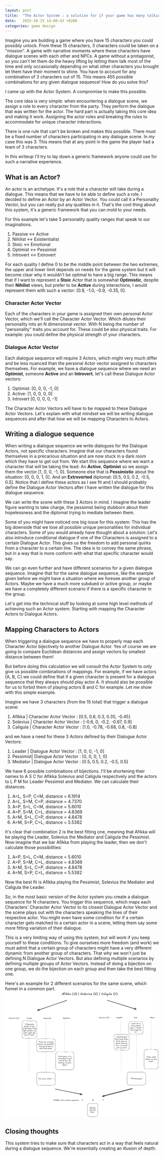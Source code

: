 ```yaml
---
layout: post
title:  "The Actor System : a solution for if your game has many talking protagonists."
date:   2025-10-15 14:00:43 +0200
categories: game design 
---
```


Imagine you are building a game where you have 15 characters you could possibly unlock. From these 15 characters, 3 characters could be taken on a "mission". A game with narrative moments where these characters have dialogue scenes with each other and NPCs. A game without a protagonist, so you can't let them do the heavy lifting by letting them talk most of the time and only occasionally depending on what other characters you brought let them have their moment to shine. You have to account for any combination of 3 characters out of 15. This means 455 possible combinations for any given dialogue sequence! How do you solve this?

I came up with the Actor System. A compromise to make this possible.

The core idea is very simple: when encountering a dialogue scene, we assign a role to every character from the party. They perform the dialogue that was written for the actor. The hard part is actually taking this core idea and making it work. Assigning the actor roles and breaking the rules to accommodate for unique character interactions.

There is one rule that can't be broken and makes this possible. There must be a fixed number of characters participating in any dialogue scene. In my case this was 3. This means that at any point in the game the player had a team of 3 characters. 

In this writeup I'll try to lay down a generic framework anyone could use for such a narrative experience.

## What is an Actor?

An actor is an archetype. It's a role that a character will take during a dialogue. This means that we have to be able to define such a role. I decided to define an Actor by an Actor Vector. You could call it a Personality Vector, but you can really put any qualities in it. That's the cool thing about this system, it's a generic framework that you can mold to your needs.

For this example let's take 5 personality quality ranges that speak to our imaginations.

1. Passive      <->     Active
2. Nihilist     <->     Existentialist 
3. Stoic        <->     Emotional
4. Optimist     <->     Pessimist 
5. Introvert    <->     Extrovert

For each quality I define 0 to be the middle point between the two extremes, the upper and lower limit depends on needs for the game system but it will become clear why it wouldn't be optimal to have a big range. This means that if I want to represent a **Stoic** Actor that is somewhat **Optimistic**, despite their **Nihilist** views, but prefer to be **Active** during interactions, I would represent them with such a vector: [0.8, -1.0, -0.9, -0.35, 0].

### Character Actor Vector

Each of the characters in your game is assigned their own personal Actor Vector, which we'll call the Character Actor Vector. Which dilutes their personality into an N dimensional vector. With N being the number of "personality" traits you account for. These could be also physical traits. For example: you could define the physical strength of your characters.

### Dialogue Actor Vector

Each dialogue sequence will require 3 Actors, which might very much differ and be less nuanced than the personal Actor vector assigned to characters themselves. For example, we have a dialogue sequence where we need an **Optimist**, someone **Active** and an **Introvert**, let's call these Dialogue Actor vectors:

1. Optimist: [0, 0, 0, -1, 0]
2. Active: [1, 0, 0, 0, 0]
3. Introvert [0, 0, 0, 0, -1]

The Character Actor Vectors will have to be mapped to these Dialogue Actor Vectors. Let's explain with what mindset we will be writing dialogue sequences and after that how we will be mapping Characters to Actors.

## Writing a dialogue sequence

When writing a dialogue sequence we write dialogues for the Dialogue Actors, not specific characters. Imagine that our characters found themselves in a precarious situation and are now stuck in a dark room which they have to get out from. We start this sequence where we want a character that will be taking the lead: An **Active**, **Optimist** so we assign them the vector [1, 0, 0, -1, 0]. Someone else that is **Pessimistic** about the situation: [0, 0, 0, 1, 0]. And an **Extroverted** diplomat: [0.5, 0.5, 0.2, -0.5, 0.5]. Notice that I define these actors as I see fit and I should probably define the Dialogue Actor Vectors after I have written the dialogue for this dialogue sequence.

We can write the scene with these 3 Actors in mind. I imagine the leader figure wanting to take charge, the pessimist being stubborn about their hopelessness and the diplomat trying to mediate between them.

Some of you might have noticed one big issue for this system: This has the big downside that we lose all possible unique personalities for individual characters. Some of you would already have thought about a solution: Let's also introduce conditional dialogue if one of the Characters is assigned to a certain Dialogue Actor. This gives us the freedom to add personal quirks from a character to a certain line. The idea is to convey the same phrase, but in a way that is more conform with what that specific character would say.

We can go even further and have different scenarios for a given dialogue sequence. Imagine that for the same dialogue sequence, like the example given before we might have a situation where we foresee another group of Actors. Maybe we have a much more subdued or active group, or maybe we have a completely different scenario if there is a specific character in the group.

Let's get into the technical stuff by looking at some high level methods of achieving such an Actor system. Starting with mapping the Character Actors to Dialogue Actors.

## Mapping Characters to Actors

When triggering a dialogue sequence we have to properly map each Character Actor bijectively to another Dialogue Actor. Yes of course we are going to compare Euclidean distances and assign vectors by smallest distance between them!

But before doing this calculation we will consult the Actor System to only give us possible combinations of mappings. For example, if we have actors [A, B, C] we could define that if a given character is present for a dialogue sequence that they always should play actor A. It should also be possible for us to forbid them of playing actors B and C for example. Let me show with this simple example.

Imagine we have 3 characters (from the 15 total) that trigger a dialogue scene:

1. Afikka   | Character Actor Vector : [0.5, 0.8, 0.3, 0.35, -0.45]
2. Solevius | Character Actor Vector : [-0.6, 0, -0.2, -0.67, 0.9]
3. Caligula | Character Actor Vector : [1.0, -0.78, -0.68, 0.8, -0.8]

and we have a need for these 3 Actors defined by their Dialogue Actor Vectors:

1. Leader   | Dialogue Actor Vector : [1, 0, 0, -1, 0]
2. Pessimist| Dialogue Actor Vector : [0, 0, 0, 1, 0]
3. Mediator | Dialogue Actor Vector : [0.5, 0.5, 0.2, -0.5, 0.5]

We have 6 possible combinations of bijections. I'll be shortening their names to A S C for Afikka Solevius and Caligula respectively and the actors to L P M for Leader Pessimist and Mediator. We can calculate their distances.

1. A=L, S=P, C=M, distance = 6.1914
2. A=L, S=M, C=P, distance = 4.7370
3. A=P, S=L, C=M, distance = 5.6010
4. A=P, S=M, C=L, distance = 4.8369
5. A=M, S=L, C=P, distance = 4.8478
6. A=M, S=P, C=L, distance = 5.5382

It's clear that combination 2 is the best fitting one, meaning that Afikka will be playing the Leader, Solevius the Mediator and Caligula the Pessimist. Now imagine that we bar Afikka from playing the leader, then we don't calculate those possibilities:

1. A=P, S=L, C=M, distance = 5.6010
2. A=P, S=M, C=L, distance = 4.8369
3. A=M, S=L, C=P, distance = 4.8478
4. A=M, S=P, C=L, distance = 5.5382

Now the best fit is Afikka playing the Pessimist, Solevius the Mediator and Caligula the Leader.

So, in the most basic version of the Actor system you create a dialogue sequence for N characters. You trigger this sequence, which maps each Characters' Character Actor Vector to its closest Dialogue Actor Vector and the scene plays out with the characters speaking the lines of their respective actor. You might even have some condition for if a certain character gets matched to a certain actor in a scene, letting them say some more fitting variation of their dialogue.

This is a very limiting way of using this system, but will work if you keep yourself to these conditions. To give ourselves more freedom (and work) we must admit that a certain group of characters might have a very different dynamic from another group of characters. That why we won't just be defining N Dialogue Actor Vectors. But also defining multiple scenarios by defining multiple groups of Actor Vectors. Instead of doing a bijection on one group, we do the bijection on each group and then take the best fitting one.

Here's an example for 2 different scenarios for the same scene, which funnel in a common part. ![Example](/assets/ActorSystemExample.png)

## Closing thoughts

This system tries to make sure that characters act in a way that feels natural during a dialogue sequence. We're essentially creating an illusion of depth. 
